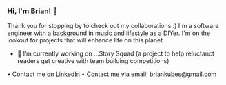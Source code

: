 ### Hi, I'm Brian! 👋
Thank you for stopping by to check out my collaborations :)
I'm a software engineer with a background in music and lifestyle as a DIYer. I'm on the lookout for projects that will enhance life on this planet.

- 🔭 I’m currently working on ...Story Squad (a project to help reluctanct readers get creative with team building competitions)

• Contact me on [LinkedIn](https://www.linkedin.com/in/brian-kubes/)
• Contact me via email: briankubes@gmail.com
